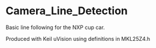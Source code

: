 # Camera_Line_Detection

Basic line following for the NXP cup car.

Produced with Keil uVision using definitions in MKL25Z4.h
